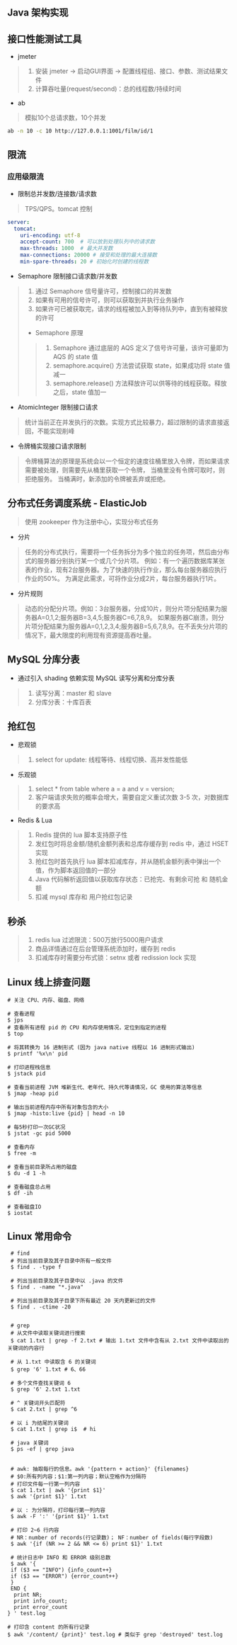 ## Java 架构实现

## 接口性能测试工具 
* jmeter
> 1. 安装 jmeter -> 启动GUI界面 -> 配置线程组、接口、参数、测试结果文件
> 2. 计算吞吐量(request/second)：总的线程数/持续时间

* ab
> 模拟10个总请求数，10个并发
```bash
ab -n 10 -c 10 http://127.0.0.1:1001/film/id/1
```


## 限流
### 应用级限流
* 限制总并发数/连接数/请求数 
> TPS/QPS。tomcat 控制
```yaml
server:
  tomcat:
    uri-encoding: utf-8
    accept-count: 700  # 可以放到处理队列中的请求数
    max-threads: 1000  # 最大并发数
    max-connections: 20000 # 接受和处理的最大连接数
    min-spare-threads: 20 # 初始化时创建的线程数
```

* Semaphore 限制接口请求数/并发数
> 1. 通过 Semaphore 信号量许可，控制接口的并发数
> 2. 如果有可用的信号许可，则可以获取到并执行业务操作
> 3. 如果许可已被获取完，请求的线程被加入到等待队列中，直到有被释放的许可
> * Semaphore 原理
>> 1. Semaphore 通过底层的 AQS 定义了信号许可量，该许可量即为 AQS 的 state 值
>> 2. semaphore.acquire() 方法尝试获取 state，如果成功将 state 值减一
>> 3. semaphore.release() 方法释放许可以供等待的线程获取。释放之后，state 值加一

* AtomicInteger 限制接口请求
> 统计当前正在并发执行的次数。实现方式比较暴力，超过限制的请求直接返回，不能实现削峰

* 令牌桶实现接口请求限制
> 令牌桶算法的原理是系统会以一个恒定的速度往桶里放入令牌，而如果请求需要被处理，则需要先从桶里获取一个令牌，
> 当桶里没有令牌可取时，则拒绝服务。 当桶满时，新添加的令牌被丢弃或拒绝。


## 分布式任务调度系统 - ElasticJob
> 使用 zookeeper 作为注册中心，实现分布式任务
* 分片
> 任务的分布式执行，需要将一个任务拆分为多个独立的任务项，然后由分布式的服务器分别执行某一个或几个分片项。
例如：有一个遍历数据库某张表的作业，现有2台服务器。为了快速的执行作业，那么每台服务器应执行作业的50%。 为满足此需求，可将作业分成2片，每台服务器执行1片。

* 分片规则
> 动态的分配分片项。例如：3台服务器，分成10片，则分片项分配结果为服务器A=0,1,2;服务器B=3,4,5;服务器C=6,7,8,9。 
如果服务器C崩溃，则分片项分配结果为服务器A=0,1,2,3,4;服务器B=5,6,7,8,9。在不丢失分片项的情况下，最大限度的利用现有资源提高吞吐量。

## MySQL 分库分表
* 通过引入 shading 依赖实现 MySQL 读写分离和分库分表
> 1. 读写分离：master 和 slave
> 2. 分库分表：十库百表

## 抢红包
* 悲观锁
> 1. select for update: 线程等待、线程切换、高并发性能低

* 乐观锁
> 1. select * from table where a = a and v = version;
> 2. 客户端请求失败的概率会增大，需要自定义重试次数 3-5 次，对数据库的要求高

* Redis & Lua
> 1. Redis 提供的 lua 脚本支持原子性
> 2. 发红包时将总金额/随机金额列表和总库存缓存到 redis 中，通过 HSET 实现
> 3. 抢红包时首先执行 lua 脚本扣减库存，并从随机金额列表中弹出一个值，作为脚本返回值的一部分
> 4. Java 代码解析返回值以获取库存状态：已抢完、有剩余可抢 和 随机金额
> 5. 扣减 mysql 库存和 用户抢红包记录

## 秒杀
> 1. redis lua 过滤限流：500万放行5000用户请求
> 2. 商品详情通过在后台管理系统添加时，缓存到 redis
> 3. 扣减库存时需要分布式锁：setnx 或者 redission lock 实现

## Linux 线上排查问题

```shell
# 关注 CPU、内存、磁盘、网络

# 查看进程
$ jps
# 查看所有进程 pid 的 CPU 和内存使用情况，定位到指定的进程
$ top

# 将其转换为 16 进制形式 (因为 java native 线程以 16 进制形式输出)
$ printf '%x\n' pid   

# 打印进程栈信息
$ jstack pid

# 查看当前进程 JVM 堆新生代、老年代、持久代等请情况，GC 使用的算法等信息
$ jmap -heap pid

# 输出当前进程内存中所有对象包含的大小
$ jmap -histo:live {pid} | head -n 10 

# 每5秒打印一次GC状况
$ jstat -gc pid 5000

# 查看内存 
$ free -m

# 查看当前目录所占用的磁盘
$ du -d 1 -h 

# 查看磁盘总占用
$ df -ih

# 查看磁盘IO
$ iostat
```

## Linux 常用命令

```shell
 # find
 # 列出当前目录及其子目录中所有一般文件
 $ find . -type f
 
 # 列出当前目录及其子目录中以 .java 的文件
 $ find . -name "*.java"
 
 # 列出当前目录及其子目录下所有最近 20 天内更新过的文件
 $ find . -ctime -20
 
 
 # grep
 # 从文件中读取关键词进行搜索
 $ cat 1.txt | grep -f 2.txt # 输出 1.txt 文件中含有从 2.txt 文件中读取出的关键词的内容行
 
 # 从 1.txt 中读取含 6 的关键词
 $ grep '6' 1.txt # 6、66

 # 多个文件查找关键词 6
 $ grep '6' 2.txt 1.txt
 
 # ^ 关键词开头匹配符
 $ cat 2.txt | grep ^6
 
 # 以 i 为结尾的关键词
 $ cat 1.txt | grep i$  # hi
 
 # java 关键词
 $ ps -ef | grep java
 
 
 # awk: 抽取每行的信息。awk '{pattern + action}' {filenames}
 # $0:所有列内容；$1:第一列内容；默认空格作为分隔符
 # 打印文件每一行第一列内容
 $ cat 1.txt | awk '{print $1}' 
 $ awk '{print $1}' 1.txt
 
 # 以 : 为分隔符，打印每行第一列内容
 $ awk -F ':' '{print $1}' 1.txt
 
 # 打印 2~6 行内容
 # NR：number of records(行记录数)； NF：number of fields(每行字段数)
 $ awk '{if (NR >= 2 && NR <= 6) print $1}' 1.txt
 
 # 统计日志中 INFO 和 ERROR 级别总数
 $ awk '{ 
 if ($3 == "INFO") {info_count++} 
 if ($3 == "ERROR") {error_count++}
 } 
 END {
  print NR;
  print info_count;
  print error_count
} ' test.log

# 打印含 content 的所有行记录
$ awk '/content/ {print}' test.log # 类似于 grep 'destroyed' test.log
```

